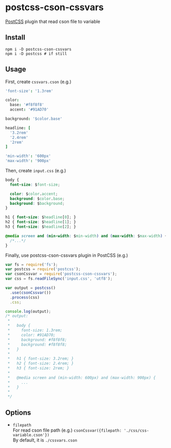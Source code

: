 # postcss-cson-cssvars

[PostCSS](https://github.com/postcss/postcss) plugin that read cson file to variable


## Install

```
npm i -D postcss-cson-cssvars
npm i -D postcss # if still
```

## Usage

First, create `cssvars.cson`
(e.g.)
```cson
'font-size': '1.3rem'

color:
  base: '#f8f8f8'
  accent: '#91AD70'

background: '$color.base'

headline: [
  '3.2rem'
  '2.4rem'
  '2rem'
]

'min-width': '600px'
'max-width': '900px'

```

Then, create `input.css`
(e.g.)
```css
body {
  font-size: $font-size;

  color: $color.accent;
  background: $color.base;
  background: $background;
}

h1 { font-size: $headline[0]; }
h2 { font-size: $headline[1]; }
h3 { font-size: $headline[2]; }

@media screen and (min-width: $min-width) and (max-width: $max-width) {
  /*...*/
}

```

Finally, use postcss-cson-cssvars plugin in PostCSS
(e.g.)
```javascript
var fs = require('fs');
var postcss = require('postcss');
var csonCssvar = require('postcss-cson-cssvars');
var css = fs.readFileSync('input.css', 'utf8');

var output = postcss()
  .use(csonCssvar())
  .process(css)
  .css;

console.log(output);
/* output:
 *
 *   body {
 *     font-size: 1.3rem;
 *     color: #91AD70;
 *     background: #f8f8f8;
 *     background: #f8f8f8;
 *   }
 *
 *   h1 { font-size: 3.2rem; }
 *   h2 { font-size: 2.4rem; }
 *   h3 { font-size: 2rem; }
 *
 *   @media screen and (min-width: 600px) and (max-width: 900px) {
 *     ...
 *   }
 *
 */
```

## Options

- `filepath`  
  For read cson file path (e.g.) `csonCssvar({filepath: './css/css-variable.cson'})`  
  By default, it is `./cssvars.cson`
